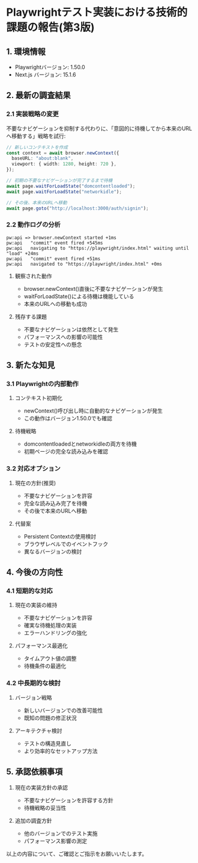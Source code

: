 # Playwrightテスト実装における技術的課題の報告(第3版)

## 1. 環境情報

- Playwrightバージョン: 1.50.0
- Next.js バージョン: 15.1.6

## 2. 最新の調査結果

### 2.1 実装戦略の変更

不要なナビゲーションを抑制する代わりに、「意図的に待機してから本来のURLへ移動する」戦略を試行:

```typescript
// 新しいコンテキストを作成
const context = await browser.newContext({
  baseURL: "about:blank",
  viewport: { width: 1280, height: 720 },
});

// 初期の不要なナビゲーションが完了するまで待機
await page.waitForLoadState("domcontentloaded");
await page.waitForLoadState("networkidle");

// その後、本来のURLへ移動
await page.goto("http://localhost:3000/auth/signin");
```

### 2.2 動作ログの分析

```log
pw:api => browser.newContext started +1ms
pw:api   "commit" event fired +545ms
pw:api   navigating to "https://playwright/index.html" waiting until "load" +24ms
pw:api   "commit" event fired +51ms
pw:api   navigated to "https://playwright/index.html" +0ms
```

1. 観察された動作

   - browser.newContext()直後に不要なナビゲーションが発生
   - waitForLoadState()による待機は機能している
   - 本来のURLへの移動も成功

2. 残存する課題
   - 不要なナビゲーションは依然として発生
   - パフォーマンスへの影響の可能性
   - テストの安定性への懸念

## 3. 新たな知見

### 3.1 Playwrightの内部動作

1. コンテキスト初期化

   - newContext()呼び出し時に自動的なナビゲーションが発生
   - この動作はバージョン1.50.0でも確認

2. 待機戦略
   - domcontentloadedとnetworkidleの両方を待機
   - 初期ページの完全な読み込みを確認

### 3.2 対応オプション

1. 現在の方針(推奨)

   - 不要なナビゲーションを許容
   - 完全な読み込み完了を待機
   - その後で本来のURLへ移動

2. 代替案
   - Persistent Contextの使用検討
   - ブラウザレベルでのイベントフック
   - 異なるバージョンの検討

## 4. 今後の方向性

### 4.1 短期的な対応

1. 現在の実装の維持

   - 不要なナビゲーションを許容
   - 確実な待機処理の実装
   - エラーハンドリングの強化

2. パフォーマンス最適化
   - タイムアウト値の調整
   - 待機条件の最適化

### 4.2 中長期的な検討

1. バージョン戦略

   - 新しいバージョンでの改善可能性
   - 既知の問題の修正状況

2. アーキテクチャ検討
   - テストの構造見直し
   - より効率的なセットアップ方法

## 5. 承認依頼事項

1. 現在の実装方針の承認

   - 不要なナビゲーションを許容する方針
   - 待機戦略の妥当性

2. 追加の調査方針
   - 他のバージョンでのテスト実施
   - パフォーマンス影響の測定

以上の内容について、ご確認とご指示をお願いいたします。
